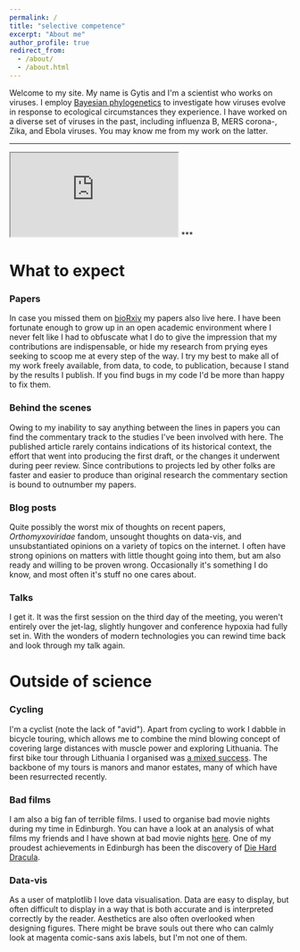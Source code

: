 ```yaml
---
permalink: /
title: "selective competence"
excerpt: "About me"
author_profile: true
redirect_from:
  - /about/
  - /about.html
---
```


Welcome to my site.
My name is Gytis and I'm a scientist who works on viruses.
I employ [Bayesian phylogenetics](http://beast.community/index.html) to investigate how viruses evolve in response to ecological circumstances they experience.
I have worked on a diverse set of viruses in the past, including influenza B, MERS corona-, Zika, and Ebola viruses.
You may know me from my work on the latter.

***
<iframe class="embed-responsive-item" src="http://www.youtube.com/embed/j4Ut4krp8GQ"></iframe>
***

What to expect
======

### Papers
In case you missed them on [bioRxiv](https://www.biorxiv.org/search/author1%3AGytis%2BDudas) my papers also live here.
I have been fortunate enough to grow up in an open academic environment where I never felt like I had to obfuscate what I do to give the impression that my contributions are indispensable, or hide my research from prying eyes seeking to scoop me at every step of the way.
I try my best to make all of my work freely available, from data, to code, to publication, because I stand by the results I publish.
If you find bugs in my code I'd be more than happy to fix them.

### Behind the scenes
Owing to my inability to say anything between the lines in papers you can find the commentary track to the studies I've been involved with here.
The published article rarely contains indications of its historical context, the effort that went into producing the first draft, or the changes it underwent during peer review.
Since contributions to projects led by other folks are faster and easier to produce than original research the commentary section is bound to outnumber my papers.

### Blog posts
Quite possibly the worst mix of thoughts on recent papers, _Orthomyxoviridae_ fandom, unsought thoughts on data-vis, and unsubstantiated opinions on a variety of topics on the internet.
I often have strong opinions on matters with little thought going into them, but am also ready and willing to be proven wrong.
Occasionally it's something I do know, and most often it's stuff no one cares about.

### Talks
I get it.
It was the first session on the third day of the meeting, you weren't entirely over the jet-lag, slightly hungover and conference hypoxia had fully set in.
With the wonders of modern technologies you can rewind time back and look through my talk again.

Outside of science
======

### Cycling
I'm a cyclist (note the lack of "avid").
Apart from cycling to work I dabble in bicycle touring, which allows me to combine the mind blowing concept of covering large distances with muscle power and exploring Lithuania.
The first bike tour through Lithuania I organised was [a mixed success](https://goo.gl/photos/1Ch3CPdShSkgAqDfA).
The backbone of my tours is manors and manor estates, many of which have been resurrected recently.

### Bad films
I am also a big fan of terrible films.
I used to organise bad movie nights during my time in Edinburgh.
You can have a look at an analysis of what films my friends and I have shown at bad movie nights [here](https://github.com/evogytis/ShMDb/blob/master/Birdemic%20aka%20scripts/ShMDb%20analysis.ipynb).
One of my proudest achievements in Edinburgh has been the discovery of [Die Hard Dracula](http://www.imdb.com/title/tt0162930/).

### Data-vis
As a user of matplotlib I love data visualisation.
Data are easy to display, but often difficult to display in a way that is both accurate and is interpreted correctly by the reader.
Aesthetics are also often overlooked when designing figures.
There might be brave souls out there who can calmly look at magenta comic-sans axis labels, but I'm not one of them.
